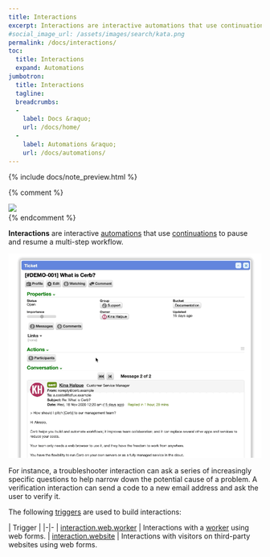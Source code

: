```yaml
---
title: Interactions
excerpt: Interactions are interactive automations that use continuations to pause and resume a multi-step workflow.
#social_image_url: /assets/images/search/kata.png
permalink: /docs/interactions/
toc:
  title: Interactions
  expand: Automations
jumbotron:
  title: Interactions
  tagline: 
  breadcrumbs:
  -
    label: Docs &raquo;
    url: /docs/home/
  -
    label: Automations &raquo;
    url: /docs/automations/
---
```


{% include docs/note_preview.html %}

{% comment %}
<div class="cerb-screenshot">
<img src="{{page.social_image_url}}" class="screenshot">
</div>
{% endcomment %}

**Interactions** are interactive [automations](/docs/automations/) that use [continuations](/docs/automations/#continuations) to pause and resume a multi-step workflow.

<div class="cerb-screenshot">
<img src="/assets/images/docs/automations/triggers/interaction.web.worker/interactions-participants.gif" class="screenshot">
</div>

For instance, a troubleshooter interaction can ask a series of increasingly specific questions to help narrow down the potential cause of a problem. A verification interaction can send a code to a new email address and ask the user to verify it.

The following [triggers](/docs/automations/#triggers) are used to build interactions:

| Trigger | 
|-|-
| [interaction.web.worker](/docs/automations/triggers/interaction.web.worker/) | Interactions with a [worker](/docs/workers/) using web forms.
| [interaction.website](/docs/automations/triggers/interaction.website/) | Interactions with visitors on third-party websites using web forms.

